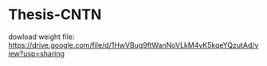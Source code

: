 # Thesis-CNTN

dowload weight file: https://drive.google.com/file/d/1HwVBug9ftWanNoVLkM4vK5kqeYQzutAd/view?usp=sharing

